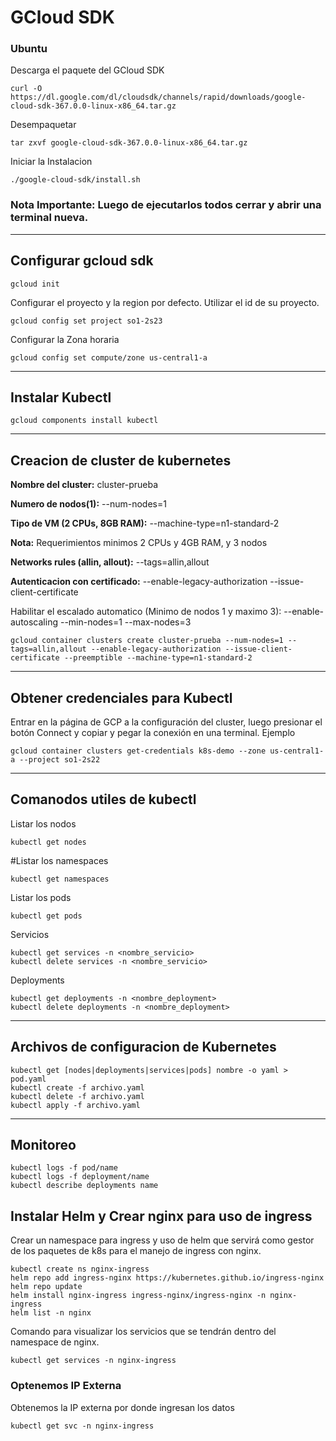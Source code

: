 # GCloud SDK

### Ubuntu
 
Descarga el paquete del GCloud SDK
```
curl -O https://dl.google.com/dl/cloudsdk/channels/rapid/downloads/google-cloud-sdk-367.0.0-linux-x86_64.tar.gz
```

Desempaquetar 
```
tar zxvf google-cloud-sdk-367.0.0-linux-x86_64.tar.gz
```
Iniciar la Instalacion
```
./google-cloud-sdk/install.sh
```
### **Nota Importante: Luego de ejecutarlos todos cerrar y abrir una terminal nueva.**

-----------
## Configurar gcloud sdk
```
gcloud init
```
Configurar el proyecto y la region por defecto. Utilizar el id de su proyecto.

```
gcloud config set project so1-2s23
```
Configurar la Zona horaria
```
gcloud config set compute/zone us-central1-a
```
-----------
## Instalar Kubectl
```
gcloud components install kubectl
```

-----------
## Creacion de cluster de kubernetes

**Nombre del cluster:** cluster-prueba

**Numero de nodos(1):** --num-nodes=1

**Tipo de VM (2 CPUs, 8GB RAM):** --machine-type=n1-standard-2

**Nota:** Requerimientos minimos 2 CPUs y 4GB RAM, y 3 nodos

**Networks rules (allin, allout):** --tags=allin,allout

**Autenticacion con certificado:** --enable-legacy-authorization --issue-client-certificate

Habilitar el escalado automatico (Minimo de nodos 1 y maximo 3): --enable-autoscaling --min-nodes=1 --max-nodes=3
```
gcloud container clusters create cluster-prueba --num-nodes=1 --tags=allin,allout --enable-legacy-authorization --issue-client-certificate --preemptible --machine-type=n1-standard-2
```

-----------
## Obtener credenciales para Kubectl

Entrar en la página de GCP a la configuración del cluster, luego presionar el botón Connect y copiar y pegar la conexión en una terminal. Ejemplo
```
gcloud container clusters get-credentials k8s-demo --zone us-central1-a --project so1-2s22
```

-----------
## Comanodos utiles de kubectl

Listar los nodos
```
kubectl get nodes
```
#Listar los namespaces
```
kubectl get namespaces
```
Listar los pods
```
kubectl get pods
```
Servicios
```
kubectl get services -n <nombre_servicio>
kubectl delete services -n <nombre_servicio>
```
Deployments
```
kubectl get deployments -n <nombre_deployment>
kubectl delete deployments -n <nombre_deployment>
```
---------
## Archivos de configuracion de Kubernetes
```
kubectl get [nodes|deployments|services|pods] nombre -o yaml > pod.yaml
kubectl create -f archivo.yaml
kubectl delete -f archivo.yaml
kubectl apply -f archivo.yaml
```
---------
## Monitoreo
```
kubectl logs -f pod/name
kubectl logs -f deployment/name
kubectl describe deployments name
```

## Instalar Helm y Crear nginx para uso de ingress
Crear un namespace para ingress y uso de helm que servirá como gestor de los paquetes de k8s para el manejo de ingress con nginx.

```
kubectl create ns nginx-ingress
helm repo add ingress-nginx https://kubernetes.github.io/ingress-nginx 
helm repo update 
helm install nginx-ingress ingress-nginx/ingress-nginx -n nginx-ingress
helm list -n nginx
```
Comando para visualizar los servicios que se tendrán dentro del namespace de nginx.
```
kubectl get services -n nginx-ingress
```
### Optenemos IP Externa
Obtenemos la IP externa por donde ingresan los datos
```
kubectl get svc -n nginx-ingress
```